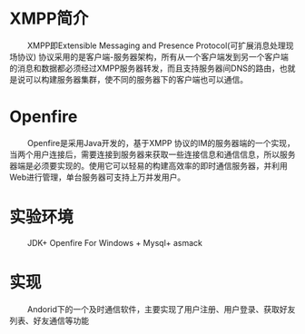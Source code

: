 
# XMPP简介
&#160;&#160;&#160;&#160;&#160;&#160;&#160;&#160;XMPP即Extensible Messaging and Presence Protocol(可扩展消息处理现场协议) 协议采用的是客户端-服务器架构，所有从一个客户端发到另一个客户端的消息和数据都必须经过XMPP服务器转发，而且支持服务器间DNS的路由，也就是说可以构建服务器集群，使不同的服务器下的客户端也可以通信。
# Openfire

&#160;&#160;&#160;&#160;&#160;&#160;&#160;&#160;Openfire是采用Java开发的，基于XMPP 协议的IM的服务器端的一个实现，当两个用户连接后，需要连接到服务器来获取一些连接信息和通信信息，所以服务器端是必须要实现的。使用它可以轻易的构建高效率的即时通信服务器，并利用Web进行管理，单台服务器可支持上万并发用户。
# 实验环境
&#160;&#160;&#160;&#160;&#160;&#160;&#160;&#160;JDK+ Openfire For Windows + Mysql+ asmack

# 实现
&#160;&#160;&#160;&#160;&#160;&#160;&#160;&#160;Andorid下的一个及时通信软件，主要实现了用户注册、用户登录、获取好友列表、好友通信等功能
